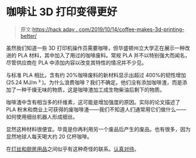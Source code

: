 # 咖啡让 3D 打印变得更好

> 原文:[https://hack aday . com/2019/10/14/coffee-makes-3d-printing-better/](https://hackaday.com/2019/10/14/coffee-makes-3d-printing-better/)

虽然我们知道一些 3D 打印机操作员需要咖啡，但华盛顿州立大学正在展示一种改进的 PLA 材料，其中加入了用过的咖啡废料。常规 PLA 并不以特别强大而闻名，尽管供应商在 PLA 中添加内容以改变其特性的情况并不少见。

与标准 PLA 相比，含有约 20%咖啡废料的新材料显示出超过 400%的韧性增加(25.24 MJ/m ³ )。为什么浪费咖啡？我们不确定。他们没有添加咖啡渣，而是添加了一种干燥无味的物质，这是咖啡渣加工成生物柴油后剩下的物质。

咖啡渣中含有相当多的纤维素，这可能是增加强度的原因。实际的论文描述了 PLA 粉末和商业上可获得的废咖啡渣——我们不知道人们通常用它们做什么——如何使用细丝机器人形成细丝。

显然这种材料很便宜。毕竟是你再利用另一个废品后产生的废品。也有很多，因为显然地球人每天喝大约 20 亿杯咖啡。

在[灯丝和厨房用品](https://hackaday.com/2018/06/03/slow-cooking-filament/)之间似乎有这种奇怪的联系。[认真对待](https://hackaday.com/2018/06/02/budget-dehydrator-gives-your-damp-filament-a-second-chance/)。